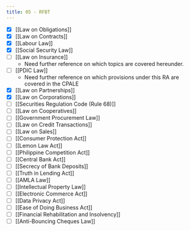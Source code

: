 ```yaml
---
title: 05 - RFBT
---
```


- [x] [[Law on Obligations]]
- [x] [[Law on Contracts]]
- [x] [[Labour Law]]
- [x] [[Social Security Law]]
- [ ] [[Law on Insurance]]
	- Need further reference on which topics are covered hereunder.
- [ ] [[PDIC Law]]
	- Need further reference on which provisions under this RA are covered in the CPALE
- [x] [[Law on Partnerships]]
- [x] [[Law on Corporations]]
- [ ] [[Securities Regulation Code (Rule 68)]]
- [ ] [[Law on Cooperatives]]
- [ ] [[Government Procurement Law]]
- [ ] [[Law on Credit Transactions]]
- [ ] [[Law on Sales]]
- [ ] [[Consumer Protection Act]]
- [ ] [[Lemon Law Act]]
- [ ] [[Philippine Competition Act]]
- [ ] [[Central Bank Act]]
- [ ] [[Secrecy of Bank Deposits]]
- [ ] [[Truth in Lending Act]]
- [ ] [[AMLA Law]]
- [ ] [[Intellectual Property Law]]
- [ ] [[Electronic Commerce Act]]
- [ ] [[Data Privacy Act]]
- [ ] [[Ease of Doing Business Act]]
- [ ] [[Financial Rehabilitation and Insolvency]]
- [ ] [[Anti-Bouncing Cheques Law]]

